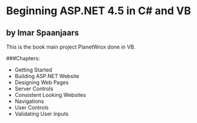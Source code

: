 ﻿# Beginning ASP.NET 4.5 in C# and VB
## by Imar Spaanjaars

This is the book main project PlanetWrox done in VB.

###Chapters:
- Getting Started
- Building ASP.NET Website
- Designing Web Pages
- Server Controls
- Consistent Looking Websites
- Navigations
- User Controls
- Validating User Inputs
